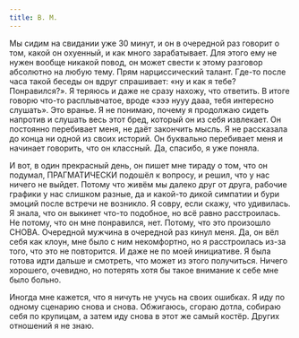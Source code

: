```yaml
---
title: В. М.
---
```

Мы сидим на свидании уже 30 минут, и он в очередной раз говорит о том, какой он охуенный, и как много зарабатывает. Для этого ему не нужен вообще никакой повод, он может свести к этому разговор абсолютно на любую тему. Прям нарциссический талант. Где-то после часа такой беседы он вдруг спрашивает: «ну и как я тебе? Понравился?». Я теряюсь и даже не сразу нахожу, что ответить. В итоге говорю что-то расплывчатое, вроде «эээ нууу дааа, тебя интересно слушать». Это вранье. Я не понимаю, почему я продолжаю сидеть напротив и слушать весь этот бред, который он из себя извлекает. Он постоянно перебивает меня, не даёт закончить мысль. Я не рассказала до конца ни одной из своих историй. Он буквально перебивает меня и начинает говорить, что он классный. Да, спасибо, я уже поняла. 

И вот, в один прекрасный день, он пишет мне тираду о том, что он подумал, ПРАГМАТИЧЕСКИ подошёл к вопросу, и решил, что у нас ничего не выйдет. Потому что живём мы далеко друг от друга, рабочие графики у нас слишком разные, да и какой-то дикой симпатии и бури эмоций после встречи не возникло. Я совру, если скажу, что удивилась. Я знала, что он выкинет что-то подобное, но всё равно расстроилась. Не потому, что он мне понравился, нет. Потому, что это произошло СНОВА. Очередной мужчина в очередной раз кинул меня. Да, он вёл себя как клоун, мне было с ним некомфортно, но я расстроилась из-за того, что это не повторится. И даже не по моей инициативе. Я была готова идти дальше и смотреть, что может из этого получиться. Ничего хорошего, очевидно, но потерять хотя бы такое внимание к себе мне было больно. 

Иногда мне кажется, что я ничуть не учусь на своих ошибках. Я иду по одному сценарию снова и снова. Обжигаюсь, сгораю дотла, собираю себя по крупицам, а затем иду снова в этот же самый костёр. Других отношений я не знаю. 

